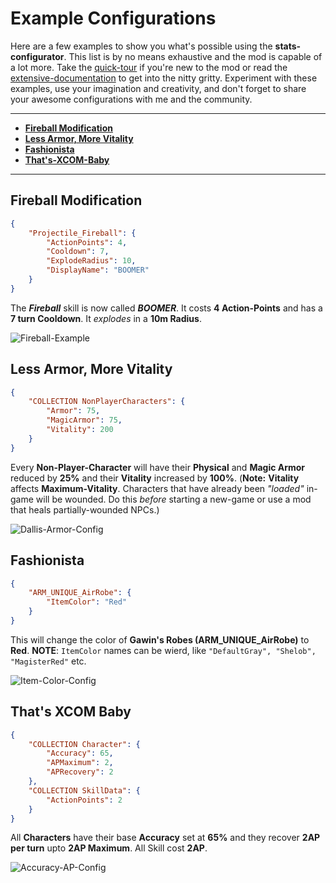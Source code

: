 # Example Configurations

Here are a few examples to show you what's possible using the **stats-configurator**. This list is by no means exhaustive and the mod is capable of a lot more. Take the [quick-tour](Documentation/QuickTour.md) if you're new to the mod or read the [extensive-documentation](Documentation/Extensive-Documentation.md) to get into the nitty gritty. Experiment with these examples, use your imagination and creativity, and don't forget to share your awesome configurations with me and the community.

---

- **[Fireball Modification](#Fireball-Modification)**
- **[Less Armor, More Vitality](#Less-Armor-More-Vitality)**
- **[Fashionista](#Fashionista)**
- **[That's-XCOM-Baby](#Thats-XCOM-Baby)**

---

## Fireball Modification

```json
{
    "Projectile_Fireball": {
        "ActionPoints": 4,
        "Cooldown": 7,
        "ExplodeRadius": 10,
        "DisplayName": "BOOMER"
    }
}
```

The ***Fireball*** skill is now called ***BOOMER***. It costs **4 Action-Points** and has a **7 turn Cooldown**. It _explodes_ in a **10m Radius**.

![Fireball-Example](https://imgur.com/Vc3NkF8.png)

## Less Armor, More Vitality

```json
{
    "COLLECTION NonPlayerCharacters": {
        "Armor": 75,
        "MagicArmor": 75,
        "Vitality": 200
    }
}
```

Every **Non-Player-Character** will have their **Physical** and **Magic Armor** reduced by **25%** and their **Vitality** increased by **100%**. (**Note:** **Vitality** affects **Maximum-Vitality**. Characters that have already been _"loaded"_ in-game will be wounded. Do this _before_ starting a new-game or use a mod that heals partially-wounded NPCs.)

![Dallis-Armor-Config](https://imgur.com/DBhUcSK.png)

## Fashionista

```json
{
    "ARM_UNIQUE_AirRobe": {
        "ItemColor": "Red"
    }
}
```

This will change the color of **Gawin's Robes (ARM_UNIQUE_AirRobe)** to **Red**. **NOTE**: `ItemColor` names can be wierd, like `"DefaultGray", "Shelob", "MagisterRed"` etc.

![Item-Color-Config](https://imgur.com/ar7xTzX.png)

## That's XCOM Baby

```json
{
    "COLLECTION Character": {
        "Accuracy": 65,
        "APMaximum": 2,
        "APRecovery": 2
    },
    "COLLECTION SkillData": {
        "ActionPoints": 2
    }
}
```

All **Characters** have their base **Accuracy** set at **65%** and they recover **2AP per turn** upto **2AP Maximum**. All Skill cost **2AP**.

![Accuracy-AP-Config](https://imgur.com/B9vRYbt.png)

